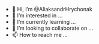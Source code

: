 - 👋 Hi, I’m @AliaksandrHrychonak
- 👀 I’m interested in ...
- 🌱 I’m currently learning ...
- 💞️ I’m looking to collaborate on ...
- 📫 How to reach me ...

<!---
AliaksandrHrychonak/AliaksandrHrychonak is a ✨ special ✨ repository because its `README.md` (this file) appears on your GitHub profile.
You can click the Preview link to take a look at your changes.
--->
